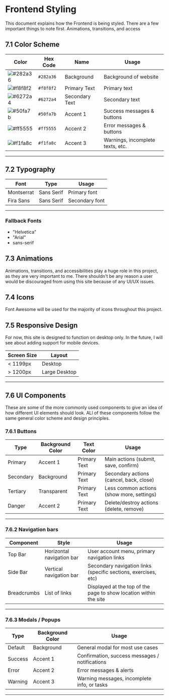# Frontend Styling

This document explains how the Frontend is being styled. There are a few important things to note first. Animations, transitions, and access

## 7.1 Color Scheme

| Color                                                     | Hex Code  | Name           | Usage                            |
|-----------------------------------------------------------|-----------|----------------|----------------------------------|
| ![#282a36](https://via.placeholder.com/100/282a36?text=+) | `#282a36` | Background     | Background of website            |
| ![#f8f8f2](https://via.placeholder.com/100/f8f8f2?text=+) | `#f8f8f2` | Primary Text   | Primary text                     |
| ![#6272a4](https://via.placeholder.com/100/6272a4?text=+) | `#6272a4` | Secondary Text | Secondary text                   |
| ![#50fa7b](https://via.placeholder.com/100/50fa7b?text=+) | `#50fa7b` | Accent 1       | Success messages & buttons       |
| ![#ff5555](https://via.placeholder.com/100/ff5555?text=+) | `#ff5555` | Accent 2       | Error messages & buttons         |
| ![#f1fa8c](https://via.placeholder.com/100/f1fa8c?text=+) | `#f1fa8c` | Accent 3       | Warnings, incomplete texts, etc. |
---------------

## 7.2 Typography

| Font | Type | Usage |
|------|------|-------|
| Montserrat | Sans Serif | Primary font   |
| Fira Sans  | Sans Serif | Secondary font |
---------------

### Fallback Fonts

- "Helvetica"
- "Arial"
- sans-serif

## 7.3 Animations

Animations, transitions, and accessibilities play a huge role in this project, as they are very important to me. There shouldn't be any reason a user would be discouraged from using this site because of any UI/UX issues.

## 7.4 Icons

Font Awesome will be used for the majority of icons throughout this project.

## 7.5 Responsive Design

For now, this site is designed to function on desktop only. In the future, I will see about adding support for mobile devices.

| Screen Size | Layout |
|-------------|--------|
| < 1199px | Desktop |
| > 1200px | Large Desktop |
---------------

## 7.6 UI Components

These are some of the more commonly used components to give an idea of how different UI elements should look. ALl of these components follow the same general color scheme and design principles.

### 7.6.1 Buttons

| Type | Background Color | Text Color | Usage |
|------|------------------|------------|-------|
| Primary | Accent 1 | Primary Text | Main actions (submit, save, confirm) |
| Secondary | Background | Primary Text | Secondary actions (cancel, back, close) |
| Tertiary | Transparent | Primary Text | Less common actions (show more, settings) |
| Danger | Accent 2 | Primary Text | Delete/destroy actions (delete, remove) |
---------------

### 7.6.2 Navigation bars

| Component | Style | Usage |
|-----------|-------|-------|
| Top Bar | Horizontal navigation bar | User account menu, primary navigation links |
| Side Bar | Vertical navigation bar | Secondary navigation links (specific sections, exercises, etc) |
| Breadcrumbs | List of links | Displayed at the top of the page to show location within the site |
---------------

### 7.6.3 Modals / Popups

| Type | Background Color | Usage |
|------|------------------|-------|
| Default | Background | General modal for most use cases |
| Success | Accent 1 | Confirmation, success messages / notifications |
| Error | Accent 2 | Error messages & alerts |
| Warning | Accent 3 | Warning messages, incomplete info, or tasks |
---------------
